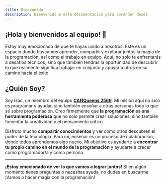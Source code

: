 ```yaml
---
title: Bienvenido
description: Bienvenido a esta documentacion para aprender desde
---
```


## ¡Hola y bienvenidos al equipo! 🎉

Estoy muy emocionado de que te hayas unido a nosotros. Este es un espacio donde buscamos aprender, compartir y explorar juntos la magia de la programación, así como el trabajo en equipo. Aquí, no solo te enfrentarás a desafíos técnicos, sino que también tendrás la oportunidad de descubrir lo que realmente significa trabajar en conjunto y apoyar a otros en su camino hacia el éxito.

## ¿Quién Soy?

Soy Isac, un miembro del equipo [**CANQueens 2566**](https://ftc-events.firstinspires.org/team/25668). Mi misión aquí no solo es programar y ayudar, sino también enseñar a otras personas todo lo que sé sobre programación. Creo firmemente que **la programación es una herramienta poderosa** que no solo permite crear soluciones, sino también fomentar la creatividad y el pensamiento crítico. 

Disfruto mucho **compartir conocimientos** y ver cómo otros descubren el poder de la tecnología. Para mí, enseñar es un proceso de colaboración, donde todos aprendemos algo nuevo. Mi objetivo es ayudarte a **encontrar tu propio camino en el mundo de la programación** y ayudarte a crecer como programador/a y como persona.
<!--
## ✨ Retroalimentación ✨

- [¡Me ayudarías muchísimo si me puedes dar retroalimentación sobre la guía!](https://forms.gle/VfcSU1oALGLoaUpYA)-->
---

**¡Estoy emocionado de ver lo que vamos a lograr juntos!** Si en algún momento tienes preguntas o necesitas ayuda, no dudes en buscarme. ¡Vamos a hacer magia con la programación! 